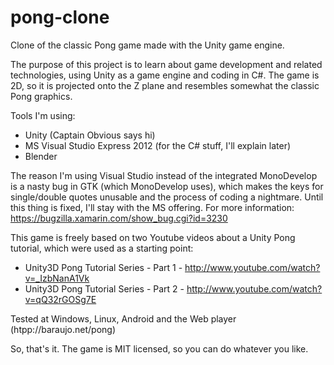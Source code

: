 pong-clone
==========

Clone of the classic Pong game made with the Unity game engine. 

The purpose of this project is to learn about game development and related technologies, using Unity as a game engine and coding in C#. The game is 2D, so it is projected onto the Z plane and resembles somewhat the classic Pong graphics.

Tools I'm using:
 * Unity (Captain Obvious says hi)
 * MS Visual Studio Express 2012 (for the C# stuff, I'll explain later)
 * Blender 

The reason I'm using Visual Studio instead of the integrated MonoDevelop is a nasty bug in GTK (which MonoDevelop uses), which makes the keys for single/double quotes unusable and the process of coding a nightmare. Until this thing is fixed, I'll stay with the MS offering. For more information: https://bugzilla.xamarin.com/show_bug.cgi?id=3230

This game is freely based on two Youtube videos about a Unity Pong tutorial, which were used as a starting point:
 * Unity3D Pong Tutorial Series - Part 1 - http://www.youtube.com/watch?v=_IzbNanA1Vk
 * Unity3D Pong Tutorial Series - Part 2 - http://www.youtube.com/watch?v=qQ32rGOSg7E
 
Tested at Windows, Linux, Android and the Web player (htpp://baraujo.net/pong)

So, that's it. The game is MIT licensed, so you can do whatever you like. 

